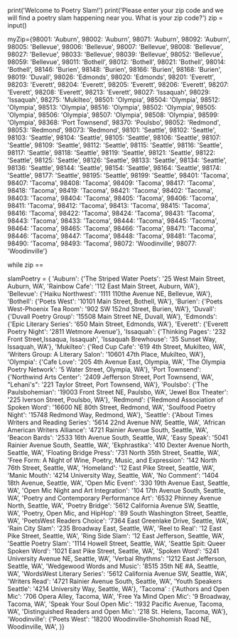 print('Welcome to Poetry Slam!')
print('Please enter your zip code and we will find a poetry slam happening near you. What is your zip code?')
zip = input()

myZip={98001: 'Auburn', 98002: 'Auburn', 98071: 'Auburn', 98092: 'Auburn',
       98005: 'Bellevue', 98006: 'Bellevue', 98007: 'Bellevue',
       98008: 'Bellevue', 98027: 'Bellevue', 98033: 'Bellevue',
       98039: 'Bellevue', 98052: 'Bellevue', 98059: 'Bellevue',
       98011: 'Bothell', 98012: 'Bothell', 98021: 'Bothell', 98014: 'Bothell',
       98146: 'Burien', 98148: 'Burien', 98166: 'Burien', 98168: 'Burien',
       98019: 'Duvall',
       98026: 'Edmonds', 98020: 'Edmonds',
       98201: 'Everett', 98203: 'Everett', 98204: 'Everett', 98205: 'Everett',
       98206: 'Everett', 98207: 'Everett', 98208: 'Everett', 98213: 'Everett',
       98027: 'Issaquah', 98029: 'Issaquah',
       98275: 'Mukilteo',
       98501: 'Olympia', 98504: 'Olympia', 98512: 'Olympia', 98513: 'Olympia',
       98516: 'Olympia', 98502: 'Olympia', 98505: 'Olympia', 98506: 'Olympia',
       98507: 'Olympia', 98508: 'Olympia', 98599: 'Olympia',
       98368: 'Port Townsend',
       98370: 'Poulsbo',
       98052: 'Redmond', 98053: 'Redmond', 98073: 'Redmond',
       98101: 'Seattle', 98102: 'Seattle', 98103: 'Seattle', 98104: 'Seattle',
       98105: 'Seattle', 98106: 'Seattle', 98107: 'Seattle', 98109: 'Seattle',
       98112: 'Seattle', 98115: 'Seattle', 98116: 'Seattle', 98117: 'Seattle',
       98118: 'Seattle', 98119: 'Seattle', 98121: 'Seattle', 98122: 'Seattle',
       98125: 'Seattle', 98126: 'Seattle', 98133: 'Seattle', 98134: 'Seattle',
       98136: 'Seattle', 98144: 'Seattle', 98154: 'Seattle', 98164: 'Seattle',
       98174: 'Seattle', 98177: 'Seattle', 98195: 'Seattle', 98199: 'Seattle',
       98401: 'Tacoma', 98407: 'Tacoma', 98408: 'Tacoma', 98409: 'Tacoma',
       98417: 'Tacoma', 98418: 'Tacoma', 98419: 'Tacoma', 98421: 'Tacoma',
       98402: 'Tacoma', 98403: 'Tacoma', 98404: 'Tacoma', 98405: 'Tacoma',
       98406: 'Tacoma', 98411: 'Tacoma', 98412: 'Tacoma', 98413: 'Tacoma',
       98415: 'Tacoma', 98416: 'Tacoma', 98422: 'Tacoma', 98424: 'Tacoma',
       98431: 'Tacoma', 98443: 'Tacoma', 98433: 'Tacoma', 98444: 'Tacoma',
       98445: 'Tacoma', 98464: 'Tacoma', 98465: 'Tacoma', 98466: 'Tacoma',
       98471: 'Tacoma', 98446: 'Tacoma', 98447: 'Tacoma', 98448: 'Tacoma',
       98481: 'Tacoma', 98490: 'Tacoma', 98493: 'Tacoma',
       98072: 'Woodinville', 98077: 'Woodinville'}

while zip == 



slamPoetry = {  'Auburn': {'The Striped Water Poets': '25 West Main Street, Auburn, WA', 'Rainbow Cafe': '112 East Main Street, Auburn, WA'},
               'Bellevue': {'Haiku Northwest': '1111 110the Avenue NE, Bellevue, WA'},
               'Bothell': {'Poets West': '10101 Main Street, Bothell, WA'},
               'Burien': {'Poets West-Phoenix Tea Room': '902 SW 152nd Street, Burien, WA'},
               'Duvall': {'Duvall Poetry Group': '15508 Main Street NE, Duvall, WA'},
               'Edmonds': {'Epic Literary Series': '650 Main Street, Edmonds, WA'},
               'Everett': {'Everett Poetry Night': '2811 Wetmore Avenue'},
               'Issaquah': {'Thinking Pages': '232 Front Street,Issaqua, Issaquah', 'Issaquah Brewhouse': '35 Sunset Way, Issaquah, WA'},
               'Mukilteo': {'Red Cup Cafe': '619 4th Street, Mukilteo, WA', 'Writers Group: A Literary Salon': '10601 47th Place, Mukilteo, WA'},
               'Olympia': {'Cafe Love': '205 4th Avenue East, Olympia, WA', 'The Olympia Poetry Network': '5 Water Street, Olympia, WA'},
               'Port Townsend': {'Northwind Arts Center': '2409 Jefferson Street, Port Townsend, WA', "Lehani's": '221 Taylor Street, Port Townsend, WA'},
               'Poulsbo': {'The Paulsbohemian': '19003 Front Street NE, Paulsbo, WA', 'Jewel Box Theater': '225 Iverson Street, Poulsbo, WA'},
               'Redmond': {'Redmond Association of Spoken Word': '16600 NE 80th Street, Redmond, WA', 'Soulfood Poetry Night': '15748 Redmond Way, Redmond, WA'},
               'Seattle': {'About Times Writers and Reading Series': '5614 22nd Avenue NW, Seattle, WA', 'African American Writers Alliance': '4721 Rainier Avenue South, Seattle, WA',
                         'Beacon Bards': '2533 16th Avenue South, Seattle, WA', 'Easy Speak': '5041 Rainier Avenue South, Seattle, WA', 'Ekphrastika': '410 Dexter Avenue North, Seattle, WA',
                         'Floating Bridge Press': '731 North 35th Street, Seattle, WA', 'Free Form: A Night of Wine, Poetry, Music, and Expression': '142 North 76th Street, Seattle, WA',
                         'Homeland': '12 East Pike Street, Seattle, WA', 'Manic Mouth': '4214 University Way, Seattle, WA', 'No Comment': '1404 18th Avenue, Seattle, WA',
                         'Open Mic Event': '330 19th Avenue East, Seattle, WA', 'Open Mic Night and Art Integration': '104 17th Avenue South, Seattle, WA',
                         'Poetry and Contemporary Performance Art': '6532 Phinney Avenue North, Seattle, WA', 'Poetry Bridge': '5612 California Avenue SW, Seattle, WA',
                         'Poetry, Open Mic, and HipHop': '89 South Washington Street, Seattle, WA', 'PoetsWest Readers Choice': '7364 East Greenlake Drive, Seattle, WA',
                         'Rain City Slam': '235 Broadway East, Seattle, WA', 'Reel to Real': '12 East Pike Street, Seattle, WA', 'Ring Side Slam': '12 East Jefferson, Seattle, WA',
                         'Seattle Poetry Slam': '1114 Howell Street, Seattle, WA', 'Seattle Spit: Queer Spoken Word': '1021 East Pike Street, Seattle, WA',
                         'Spoken Word': '5241 University Avenue NE, Seattle, WA', 'Verbal Rhythms': '1212 East Jefferson, Seattle, WA', 'Wedgewood Words and Music': '8515 35th NE #A, Seattle, WA',
                         'WordsWest Literary Series': '5612 California Avenue SW, Seattle, WA', 'Writers Read': '4721 Rainier Avenue South, Seattle, WA',
                         'Youth Speakers Seattle': '4214 University Way, Seattle, WA'},
               'Tacoma' : {'Authors and Open Mic': '706 Opera Alley, Tacoma, WA', 'Free Ya Mind Open Mic': '9 Broadway, Tacoma, WA', 'Speak Your Soul Open Mic': '1932 Pacific Avenue, Tacoma, WA',
                           'Distinguished Readers and Open Mic': '218 St. Helens, Tacoma, WA'},
               'Woodinville': {'Poets West': '18200 Woodinville-Shohomish Road NE, Woodinville, WA', }}
